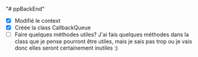"# ppBackEnd"
- [x] Modifié le context 
- [x] Créée la class CallbackQueue
- [ ] Faire quelques méthodes utiles?
J'ai fais quelques méthodes dans la class que je pense pourront être utiles, mais je sais pas trop ou je vais donc elles seront certainement inutiles :) 